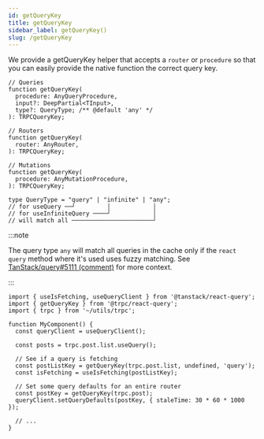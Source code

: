 ```yaml
---
id: getQueryKey
title: getQueryKey
sidebar_label: getQueryKey()
slug: /getQueryKey
---
```


We provide a getQueryKey helper that accepts a `router` or `procedure` so that you can easily provide the native function the correct query key.

```tsx
// Queries
function getQueryKey(
  procedure: AnyQueryProcedure,
  input?: DeepPartial<TInput>,
  type?: QueryType; /** @default 'any' */
): TRPCQueryKey;

// Routers
function getQueryKey(
  router: AnyRouter,
): TRPCQueryKey;

// Mutations
function getQueryKey(
  procedure: AnyMutationProcedure,
): TRPCQueryKey;

type QueryType = "query" | "infinite" | "any";
// for useQuery ──┘         │            │
// for useInfiniteQuery ────┘            │
// will match all ───────────────────────┘
```

:::note

The query type `any` will match all queries in the cache only if the `react query` method where it's used uses fuzzy matching. See [TanStack/query#5111 (comment)](https://github.com/TanStack/query/issues/5111#issuecomment-1464864361) for more context.

:::

```tsx
import { useIsFetching, useQueryClient } from '@tanstack/react-query';
import { getQueryKey } from '@trpc/react-query';
import { trpc } from '~/utils/trpc';

function MyComponent() {
  const queryClient = useQueryClient();

  const posts = trpc.post.list.useQuery();

  // See if a query is fetching
  const postListKey = getQueryKey(trpc.post.list, undefined, 'query');
  const isFetching = useIsFetching(postListKey);

  // Set some query defaults for an entire router
  const postKey = getQueryKey(trpc.post);
  queryClient.setQueryDefaults(postKey, { staleTime: 30 * 60 * 1000 });

  // ...
}
```
